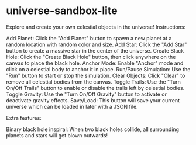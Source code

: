 # universe-sandbox-lite
Explore and create your own celestial objects in the universe!
Instructions:

Add Planet: Click the "Add Planet" button to spawn a new planet at a random location with random color and size.
Add Star: Click the "Add Star" button to create a massive star in the center of the universe.
Create Black Hole: Click the "Create Black Hole" button, then click anywhere on the canvas to place the black hole.
Anchor Mode: Enable "Anchor" mode and click on a celestial body to anchor it in place.
Run/Pause Simulation: Use the "Run" button to start or stop the simulation.
Clear Objects: Click "Clear" to remove all celestial bodies from the canvas.
Toggle Trails: Use the "Turn On/Off Trails" button to enable or disable the trails left by celestial bodies.
Toggle Gravity: Use the "Turn On/Off Gravity" button to activate or deactivate gravity effects.
Save/Load: This button will save your current universe which can be loaded in later with a JSON file.

Extra features:

Binary black hole inspiral:</strong> When two black holes collide, all surrounding planets and stars will get blown outwards!
